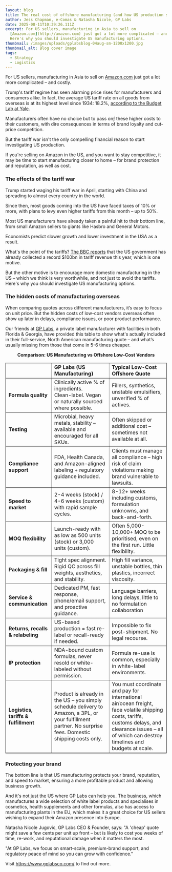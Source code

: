 ```yaml
---
layout: blog
title: The real cost of offshore manufacturing (and how US production solves it!)
author: Jess Chapman, e-Comas & Natasha Nicole, GP Labs
date: 2025-08-11T10:39:26.111Z
excerpt: For US sellers, manufacturing in Asia to sell on
  [Amazon.com](http://amazon.com) just got a lot more complicated – and costly.
  Here's why you should investigate US manufacturing options.
thumbnail: /images/uploads/gplabsblog-04aug-sm-1200x1200.jpg
thumbnail_alt: Blog cover image
tags:
  - Strategy
  - Logistics
---
```

<!--StartFragment-->

For US sellers, manufacturing in Asia to sell on [Amazon.com](http://amazon.com) just got a lot more complicated – and costly. 

Trump's tariff regime has seen alarming price rises for manufacturers and consumers alike. In fact, the average US tariff rate on all goods from overseas is at its highest level since 1934: 18.2%, [according to the Budget Lab at Yale](https://budgetlab.yale.edu/research/state-us-tariffs-july-28-2025).

Manufacturers often have no choice but to pass onƒ these higher costs to their customers, with dire consequences in terms of brand loyalty and cut-price competition. 

But the tariff war isn't the only compelling financial reason to start investigating US production.

If you're selling on Amazon in the US, and you want to stay competitive, it may be time to start manufacturing closer to home – for brand protection and reputation, as well as cost. 

### The effects of the tariff war

Trump started waging his tariff war in April, starting with China and spreading to almost every country in the world. 

Since then, most goods coming into the US have faced taxes of 10% or more, with plans to levy even higher tariffs from this month – up to 50%. 

Most US manufacturers have already taken a painful hit to their bottom line, from small Amazon sellers to giants like Hasbro and General Motors. 

Economists predict slower growth and lower investment in the USA as a result. 

What's the point of the tariffs? [The BBC reports](https://www.bbc.co.uk/news/articles/cqx2xx8qpl4o) that the US government has already collected a record $100bn in tariff revenue this year, which is one motive.

But the other motive is to encourage more domestic manufacturing in the US – which we think is very worthwhile, and not just to avoid the tariffs. Here's why you should investigate US manufacturing options. 

### The hidden costs of manufacturing overseas 

When comparing quotes across different manufacturers, it’s easy to focus on unit price. But the hidden costs of low-cost vendors overseas often show up later in delays, compliance issues, or poor product performance.

Our friends at [GP Labs](https://www.gplabsco.com/), a private label manufacturer with facilities in both Florida & Georgia, have provided this table to show what's actually included in their full-service, North American manufacturing quote – and what’s usually missing from those that come in 5-6 times cheaper.

<strong><center> Comparison: US Manufacturing vs Offshore Low-Cost Vendors </center></strong>

<table border="1">
  <tr> 
    <td></td>
    <td><strong>GP Labs (US Manufacturing)</strong></td>
    <td><strong>Typical Low-Cost Offshore Quote</strong></td>
  </tr>
  <tr> 
    <td><strong>Formula quality</strong></td>
    <td>Clinically active % of ingredients. <br> Clean-label. Vegan or naturally sourced where possible.</td>
    <td>Fillers, synthetics, unstable emulsifiers, unverified % of actives.</td>
  </tr>
    <td><strong>Testing</strong></td>
    <td>Microbial, heavy metals, stability – available and encouraged for all SKUs.</td>
    <td>Often skipped or additional cost – sometimes not available at all.</td>
  </tr>
  <tr> 
    <td><strong>Compliance support</strong></td>
    <td>FDA, Health Canada, and Amazon-aligned labeling + regulatory guidance included.</td>
    <td>Clients must manage all compliance – high risk of claim violations making brand vulnerable to lawsuits.</td>
  </tr>
  <tr>
 <td><strong>Speed to market</strong></td>
    <td>2-4 weeks (stock) / 4-6 weeks (custom) with rapid sample cycles.</td>
    <td>8-12+ weeks including customs, formulation unknowns, and back-and-forth.
    </tr>
      <tr> 
    <td><strong>MOQ flexibility</strong></td>
    <td>Launch-ready with as low as 500 units (stock) or 3,000 units (custom).</td>
    <td>Often 5,000-10,000+ MOQ to be prioritised, even on the first run. Little flexibility.</td>
  </tr>
  <tr>
  <td><strong>Packaging & fill</strong></td>
    <td>Tight spec alignment. Rigid QC across fill weights, aesthetics, and stability.</td>
    <td>High fill variance, unstable bottles, thin plastics, incorrect viscosity.</td>
  </tr>
  <tr> 
    <td><strong>Service & communication</strong></td>
    <td>Dedicated PM, fast response, phone/email support, and proactive guidance.</td>
    <td>Language barriers, long delays, little to no formulation collaboration</td>
  </tr>
  <tr>
  <td><strong>Returns, recalls & relabeling</strong></td>
    <td>US-based production = fast re-label or recall-ready if needed.</td>
    <td>Impossible to fix post-shipment. No legal recourse.</td>
  </tr>
    <tr> 
    <td><strong>IP protection</strong></td>
    <td>NDA-bound custom formulas, never resold or white-labeled without permission.</td>
    <td>Formula re-use is common, especially in white-label environments.</td>
  </tr>
  <tr>
  <td><strong>Logistics, tariffs & fulfillment</strong></td>
    <td>Product is already in the US – you simply schedule delivery to Amazon, a 3PL, or your fulfillment partner. No surprise fees. Domestic shipping costs only.</td>
    <td>You must coordinate and pay for international air/ocean freight, face volatile shipping costs, tariffs, customs delays, and clearance issues – all of which can destroy timelines and budgets at scale.</td>
  </tr>
</table>



### Protecting your brand

The bottom line is that US manufacturing protects your brand, reputation, and speed to market, ensuring a more profitable product and allowing business growth.

And it's not just the US where GP Labs can help you. The business, which manufactures a wide selection of white label products and specialises in cosmetics, health supplements and other formulas, also has access to manufacturing plants in the EU, which makes it a great choice for US sellers wishing to expand their Amazon presence into Europe.

Natasha Nicole Jugovic, GP Labs CEO & Founder, says: "A 'cheap' quote might save a few cents per unit up front – but is likely to cost you weeks of time, re-work, and reputational damage when it matters the most. 

"At GP Labs, we focus on smart-scale, premium-brand support, and regulatory peace of mind so you can grow with confidence."

Visit <https://www.gplabsco.com/> to find out more.

<!--EndFragment-->